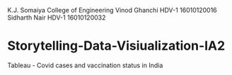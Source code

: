 K.J. Somaiya College of Engineering
Vinod Ghanchi HDV-1 16010120016
Sidharth Nair HDV-1 16010120032
# Storytelling-Data-Visiualization-IA2
Tableau - Covid cases and vaccination status in India
